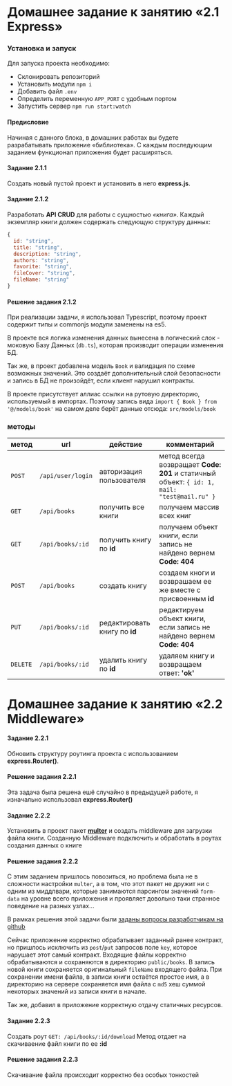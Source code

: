 # Домашнее задание к занятию «2.1 Express»

### Установка и запуск
Для запуска проекта необходимо:
- Склонировать репозиторий
- Установить модули `npm i`
- Добавить файл `.env`
- Определить переменную `APP_PORT` с удобным портом
- Запустить сервер `npm run start:watch`

#### Предисловие
Начиная с данного блока, в домашних работах вы будете разрабатывать приложение «библиотека». С каждым последующим заданием функционал приложения будет расширяться.


#### Задание 2.1.1
Создать новый пустой проект и установить в него **express.js**.  


#### Задание 2.1.2
Разработать **API CRUD** для работы с сущностью *«книга»*. Каждый экземпляр книги должен содержать следующую структуру данных: 
```javascript
{
  id: "string",
  title: "string",
  description: "string",
  authors: "string",
  favorite: "string",
  fileCover: "string",
  fileName: "string"
}
``` 

#### Решение задания 2.1.2
При реализации задачи, я использовал Typescript, поэтому проект содержит типы и commonjs модули заменены на es5.

В проекте вся логика изменения данных вынесена в логический слок - моковую Базу Данных (`db.ts`), которая производит операции изменения БД.

Так же, в проект добавлена модель `Book` и валидация по схеме возможных значений. Это создаёт дополнительный слой безопасности и запись в БД не произойдёт, если клиент нарушил контракты.

В проекте присутствует аллиас ссылки на рутовую директорию, используемый в импортах. Поэтому запись вида `import { Book } from '@/models/book'` на самом деле берёт данные отсюда: `src/models/book`

### методы
метод | url | действие | комментарий
--- | --- | ---  | ---
`POST` | `/api/user/login` | авторизация пользователя | метод всегда возвращает **Code: 201** и статичный объект: `{ id: 1, mail: "test@mail.ru" }`
`GET` | `/api/books` | получить все книги | получаем массив всех книг
`GET` | `/api/books/:id` | получить книгу по **id** | получаем объект книги, если запись не найдено вернем **Code: 404** 
`POST` | `/api/books` | создать книгу | создаем кноги и возврашаем ее же вместе с присвоенным **id**
`PUT` | `/api/books/:id` | редактировать книгу по **id** |  редактируем объект книги, если запись не найдено вернем **Code: 404**
`DELETE` | `/api/books/:id` | удалить книгу по **id** | удаляем книгу и возвращаем ответ: **'ok'**



# Домашнее задание к занятию «2.2 Middleware»

#### Задание 2.2.1
Обновить структуру роутинга проекта с использованием **express.Router()**.

#### Решение задания 2.2.1
Эта задача была решена ешё случайно в предыдущей работе, я изначально использовал **express.Router()**


#### Задание 2.2.2
Установить в проект пакет [**multer**](https://github.com/expressjs/multer/blob/master/doc/README-ru.md)
и создать middleware для загрузки файла книги. 
Созданную Middleware подключить и обработать в роутах создания данных о книге

#### Решение задания 2.2.2
С этим заданием пришлось повозиться, но проблема была не в сложности настройки `multer`, а в том, что этот пакет не дружит ни с одним из миддлвари, которые занимаются парсингом значений `form-data` на уровне всего приложения и проявляет довольно таки странное поведение на разных узлах...

В рамках решения этой задачи были [заданы вопросы разработчикам на github](https://github.com/expressjs/multer/issues/952)

Сейчас приложение корректно обрабатывает заданный ранее контракт, но пришлось исключить из `post`/`put` запросов поле `key`, которое нарушает этот самый контракт. Входящие файлы корректно обрабатываются и сохраняются в директорию `public/books`. В запись новой книги сохраняется оригинальный `fileName` входящего файла. При сохранении имени файла, в записи книги остаётся простое имя, а в директорию на сервере сохраняется имя файла с `md5` хеш суммой некоторых значений из записи книги в начале.

Так же, добавил в приложение корректную отдачу статичных ресурсов.


#### Задание 2.2.3
Создать роут `GET: /api/books/:id/download` 
Метод отдает на скачиваение файл книги по ее **:id**

#### Решение задания 2.2.3
Скачивание файла происходит корректно без особых тонкостей